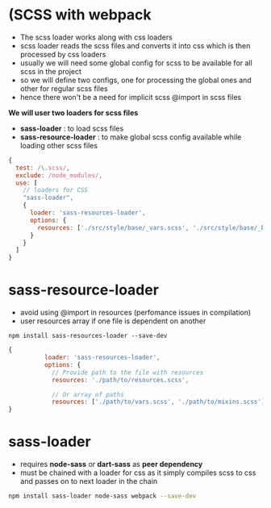 #  (SCSS with webpack
- The scss loader works along with css loaders
- scss loader reads the scss files and converts it into css which is then processed by css loaders
- usually we will need some global config for scss to be available for all scss in the project
- so we will define two configs, one for processing the global ones and other for regular scss files
- hence there won't be a need for implicit scss @import in scss files



**We will user two loaders for scss files**

- **sass-loader** : to load scss files
- **sass-resource-loader** : to make global scss config available while loading other scss files

```js
{
  test: /\.scss/,
  exclude: /node_modules/,
  use: [
    // loaders for CSS 
    "sass-loader",
    {
      loader: 'sass-resources-loader',
      options: {
        resources: ['./src/style/base/_vars.scss', './src/style/base/_base.scss']
      }
    }
  ]
}
```


# sass-resource-loader

- avoid using @import in resources (perfomance issues in compilation)
- user resources array if one file is dependent on another

```
npm install sass-resources-loader --save-dev
```



```js
{
          loader: 'sass-resources-loader',
          options: {
            // Provide path to the file with resources
            resources: './path/to/resources.scss',

            // Or array of paths
            resources: ['./path/to/vars.scss', './path/to/mixins.scss']
}
```



# sass-loader

- requires **node-sass** or **dart-sass** as **peer dependency**
- must be chained with a loader for css as it simply compiles scss to css and passes on to next loader in the chain

```bash
npm install sass-loader node-sass webpack --save-dev
```

